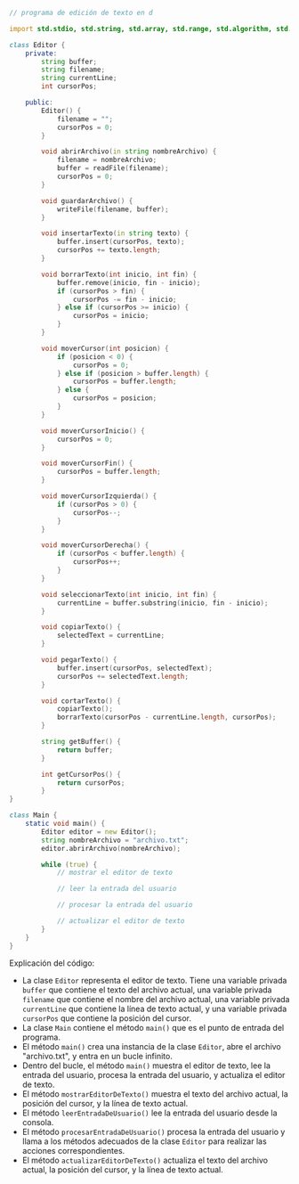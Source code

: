 ```d
// programa de edición de texto en d

import std.stdio, std.string, std.array, std.range, std.algorithm, std.conv;

class Editor {
    private:
        string buffer;
        string filename;
        string currentLine;
        int cursorPos;

    public:
        Editor() {
            filename = "";
            cursorPos = 0;
        }

        void abrirArchivo(in string nombreArchivo) {
            filename = nombreArchivo;
            buffer = readFile(filename);
            cursorPos = 0;
        }

        void guardarArchivo() {
            writeFile(filename, buffer);
        }

        void insertarTexto(in string texto) {
            buffer.insert(cursorPos, texto);
            cursorPos += texto.length;
        }

        void borrarTexto(int inicio, int fin) {
            buffer.remove(inicio, fin - inicio);
            if (cursorPos > fin) {
                cursorPos -= fin - inicio;
            } else if (cursorPos >= inicio) {
                cursorPos = inicio;
            }
        }

        void moverCursor(int posicion) {
            if (posicion < 0) {
                cursorPos = 0;
            } else if (posicion > buffer.length) {
                cursorPos = buffer.length;
            } else {
                cursorPos = posicion;
            }
        }

        void moverCursorInicio() {
            cursorPos = 0;
        }

        void moverCursorFin() {
            cursorPos = buffer.length;
        }

        void moverCursorIzquierda() {
            if (cursorPos > 0) {
                cursorPos--;
            }
        }

        void moverCursorDerecha() {
            if (cursorPos < buffer.length) {
                cursorPos++;
            }
        }

        void seleccionarTexto(int inicio, int fin) {
            currentLine = buffer.substring(inicio, fin - inicio);
        }

        void copiarTexto() {
            selectedText = currentLine;
        }

        void pegarTexto() {
            buffer.insert(cursorPos, selectedText);
            cursorPos += selectedText.length;
        }

        void cortarTexto() {
            copiarTexto();
            borrarTexto(cursorPos - currentLine.length, cursorPos);
        }

        string getBuffer() {
            return buffer;
        }

        int getCursorPos() {
            return cursorPos;
        }
}

class Main {
    static void main() {
        Editor editor = new Editor();
        string nombreArchivo = "archivo.txt";
        editor.abrirArchivo(nombreArchivo);

        while (true) {
            // mostrar el editor de texto

            // leer la entrada del usuario

            // procesar la entrada del usuario

            // actualizar el editor de texto
        }
    }
}
```

Explicación del código:

* La clase `Editor` representa el editor de texto. Tiene una variable privada `buffer` que contiene el texto del archivo actual, una variable privada `filename` que contiene el nombre del archivo actual, una variable privada `currentLine` que contiene la línea de texto actual, y una variable privada `cursorPos` que contiene la posición del cursor.
* La clase `Main` contiene el método `main()` que es el punto de entrada del programa.
* El método `main()` crea una instancia de la clase `Editor`, abre el archivo "archivo.txt", y entra en un bucle infinito.
* Dentro del bucle, el método `main()` muestra el editor de texto, lee la entrada del usuario, procesa la entrada del usuario, y actualiza el editor de texto.
* El método `mostrarEditorDeTexto()` muestra el texto del archivo actual, la posición del cursor, y la línea de texto actual.
* El método `leerEntradaDeUsuario()` lee la entrada del usuario desde la consola.
* El método `procesarEntradaDeUsuario()` procesa la entrada del usuario y llama a los métodos adecuados de la clase `Editor` para realizar las acciones correspondientes.
* El método `actualizarEditorDeTexto()` actualiza el texto del archivo actual, la posición del cursor, y la línea de texto actual.